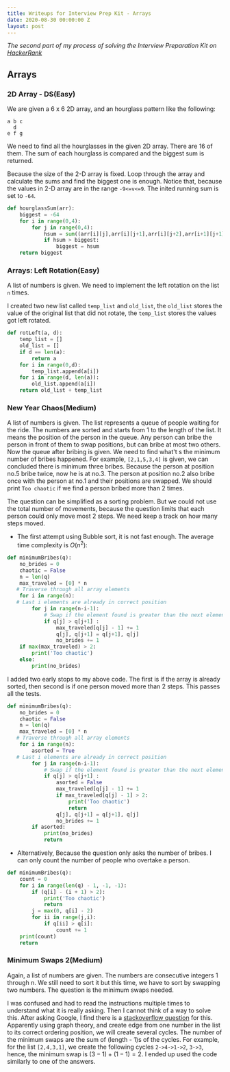```yaml
---
title: Writeups for Interview Prep Kit - Arrays
date: 2020-08-30 00:00:00 Z
layout: post
---
```

*The second part of my process of solving the Interview Preparation Kit on [HackerRank](https://www.hackerrank.com/)*
## Arrays
### 2D Array - DS(Easy)
We are given a 6 x 6 2D array, and an hourglass pattern like the following:

```
a b c
  d
e f g
```
We need to find all the hourglasses in the given 2D array. There are 16 of them. The sum of each hourglass is compared and the biggest sum is returned.  

Because the size of the 2-D array is fixed. Loop through the array and calculate the sums and find the biggest one is enough. Notice that, because the values in 2-D array are in the range `-9<=v<=9`. The inited running sum is set to `-64`.

```python
def hourglassSum(arr):
    biggest = -64
    for i in range(0,4):
        for j in range(0,4):
            hsum = sum((arr[i][j],arr[i][j+1],arr[i][j+2],arr[i+1][j+1],arr[i+2][j],arr[i+2][j+1],arr[i+2][j+2]))
            if hsum > biggest:
                biggest = hsum
    return biggest
```
### Arrays: Left Rotation(Easy)
A list of numbers is given. We need to implement the left rotation on the list `n` times.

I created two new list called `temp_list` and `old_list`, the `old_list` stores the value of the original list that did not rotate, the `temp_list` stores the values got left rotated.

```python
def rotLeft(a, d):
    temp_list = []
    old_list = []
    if d == len(a):
        return a
    for i in range(0,d):
        temp_list.append(a[i])
    for i in range(d, len(a)):
        old_list.append(a[i])
    return old_list + temp_list
```
### New Year Chaos(Medium)
A list of numbers is given. The list represents a queue of people waiting for the ride. The numbers are sorted and starts from 1 to the length of the list. It means the position of the person in the queue. Any person can bribe the person in front of them to swap positions, but can bribe at most two others. Now the queue after bribing is given. We need to find what't s the minimum number of bribes happened. For example, `[2,1,5,3,4]` is given, we can concluded there is minimum three bribes. Because the person at position no.5 bribe twice, now he is at no.3. The person at position no.2 also bribe once with the person at no.1 and their positions are swapped. We should print `Too chaotic` if we find a person bribed more than 2 times.

The question can be simplified as a sorting problem. But we could not use the total number of movements, because the question limits that each person could only move most 2 steps. We need keep a track on how many steps moved.

- The first attempt using Bubble sort, it is not fast enough. The average time complexity is $O(n^2)$:

```python
def minimumBribes(q):
    no_brides = 0
    chaotic = False
    n = len(q)
    max_traveled = [0] * n
   # Traverse through all array elements
    for i in range(n):
   # Last i elements are already in correct position
        for j in range(n-i-1):
            # Swap if the element found is greater than the next element
            if q[j] > q[j+1] :
                max_traveled[q[j] - 1] += 1
                q[j], q[j+1] = q[j+1], q[j]
                no_brides += 1
    if max(max_traveled) > 2:
        print('Too chaotic')
    else:
        print(no_brides)
```

I added two early stops to my above code. The first is if the array is already sorted, then second is if one person moved more than 2 steps. This passes all the tests.

```python
def minimumBribes(q):
    no_brides = 0
    chaotic = False
    n = len(q)
    max_traveled = [0] * n
   # Traverse through all array elements
    for i in range(n):
        asorted = True
   # Last i elements are already in correct position
        for j in range(n-i-1):
            # Swap if the element found is greater than the next element
            if q[j] > q[j+1] :
                asorted = False
                max_traveled[q[j] - 1] += 1
                if max_traveled[q[j] - 1] > 2:
                    print('Too chaotic')
                    return
                q[j], q[j+1] = q[j+1], q[j]
                no_brides += 1
        if asorted: 
            print(no_brides) 
            return
```

- Alternatively, Because the question only asks the number of bribes. I can only count the number of people who overtake a person.

```python
def minimumBribes(q):
    count = 0
    for i in range(len(q) - 1, -1, -1):
        if (q[i] - (i + 1) > 2):
            print('Too chaotic')
            return
        j = max(0, q[i] - 2)
        for ii in range(j,i):
            if q[ii] > q[i]:
                count += 1
    print(count)
    return          
```
### Minimum Swaps 2(Medium)
Again, a list of numbers are given. The numbers are consecutive integers 1 through n. We still need to sort it but this time, we have to sort by swapping two numbers. The question is the minimum swaps needed.

I was confused and had to read the instructions multiple times to understand what it is really asking. Then I cannot think of a way to solve this. After asking Google, I find there is a [stackoverflow question](https://stackoverflow.com/questions/15152322/compute-the-minimal-number-of-swaps-to-order-a-sequence/15152602#15152602) for this. Apparently using graph theory, and create edge from one number in the list to its correct ordering position, we will create several cycles. The number of the minimum swaps are the sum of (length - 1)s of the cycles. For example, for the list `[2,4,3,1]`, we create the following cycles `2->4->1->2`, `3->3`, hence, the minimum swap is $(3-1)+(1-1)=2$. I ended up used the code similarly to one of the answers. 

